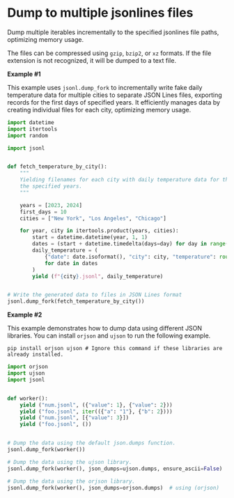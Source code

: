 # Dump to multiple jsonlines files

Dump multiple iterables incrementally to the specified jsonlines file paths, optimizing memory usage.

The files can be compressed using `gzip`, `bzip2`, or `xz` formats. If the file extension is not recognized, it will be
dumped to a text file.

**Example #1**

This example uses `jsonl.dump_fork` to incrementally write fake daily temperature data for multiple cities to separate JSON
Lines files, exporting records for the first days of specified years.
It efficiently manages data by creating individual files for each city, optimizing memory usage.

```python
import datetime
import itertools
import random

import jsonl


def fetch_temperature_by_city():
    """
    Yielding filenames for each city with daily temperature data for the initial days of
    the specified years.
    """

    years = [2023, 2024]
    first_days = 10
    cities = ["New York", "Los Angeles", "Chicago"]

    for year, city in itertools.product(years, cities):
        start = datetime.datetime(year, 1, 1)
        dates = (start + datetime.timedelta(days=day) for day in range(first_days))
        daily_temperature = (
            {"date": date.isoformat(), "city": city, "temperature": round(random.uniform(-10, 35), 2)}
            for date in dates
        )
        yield (f"{city}.jsonl", daily_temperature)


# Write the generated data to files in JSON Lines format
jsonl.dump_fork(fetch_temperature_by_city())
```

**Example #2**

This example demonstrates how to dump data using different JSON libraries.
You can install `orjson` and `ujson` to run the following example.

```console
pip install orjson ujson # Ignore this command if these libraries are already installed.
```

```python
import orjson
import ujson
import jsonl


def worker():
    yield ("num.jsonl", ({"value": 1}, {"value": 2}))
    yield ("foo.jsonl", iter(({"a": "1"}, {"b": 2})))
    yield ("num.jsonl", [{"value": 3}])
    yield ("foo.jsonl", ())


# Dump the data using the default json.dumps function.
jsonl.dump_fork(worker())

# Dump the data using the ujson library.
jsonl.dump_fork(worker(), json_dumps=ujson.dumps, ensure_ascii=False)

# Dump the data using the orjson library.
jsonl.dump_fork(worker(), json_dumps=orjson.dumps)  # using (orjson)
```
